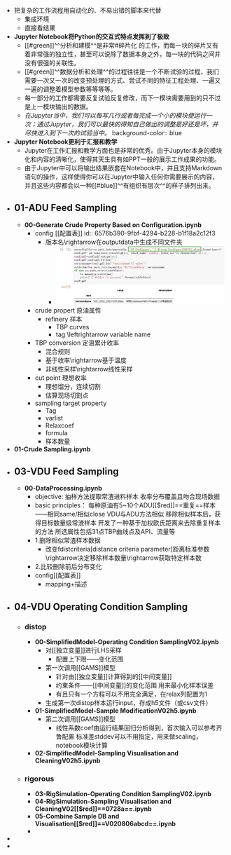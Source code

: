 - 把复杂的工作流程用自动化的、不易出错的脚本来代替
	- 集成环境
	- 直接看结果
- **Jupyter Notebook将Python的交互式特点发挥到了极致**
	- [[#green]]^^分析和建模^^是非常#碎片化 的工作，而每一块的碎片又有着非常强的独立性，甚至可以说除了数据本身之外，每一块的代码之间并没有很强的关联性。
	- [[#green]]^^数据分析和处理^^的过程往往是一个不断试验的过程，我们需要一次又一次的改变预处理的方式、尝试不同的特征工程处理、一遍又一遍的调整着模型参数等等等等。
	- 每一部分的工作都需要反复试验反复修改，而下一模块需要用到的只不过是上一模块输出的数据。
	- *在Jupyter当中，我们可以每写几行或者每完成一个小的模块便运行一次；通过Jupyter，我们可以最快的得知自己做出的调整是好还是坏，并尽快进入到下一次的试验当中。*
	  background-color:: blue
- **Jupyter Notebook更利于汇报和教学**
	- Jupyter在工作汇报和教学方面也是非常的优秀。由于Jupyter本身的模块化和内容的清晰化，使得其天生具有如PPT一般的展示工作成果的功能。
	- 由于Jupyter中可以将输出结果嵌套在Notebook中，并且支持Markdown语句的操作，这样使得你可以在Jupyter中输入任何你需要展示的内容，并且这些内容都会以一种[[#blue]]^^有组织有层次^^的样子排列出来。
- ## 01-ADU Feed Sampling
	- **00-Generate Crude Property Based on Configuration.ipynb**
		- config [[配置表]]
		  id:: 6576b390-9fbf-4294-b228-b1f18a2c12f3
			- 版本名\rightarrow在outputdata中生成不同文件夹
				- ![image.png](../assets/image_1702278774401_0.png)
		- crude propert 原油属性
			- refinery 样本
				- TBP curves
				- tag \leftrightarrow variable name
		- TBP conversion 定温累计收率
			- 混合规则
			- 基于收率\rightarrow基于温度
			- 非线性采样\rightarrow线性采样
		- cut point 理想收率
			- 理想馏分，连续切割
			- 估算现场切割点
		- sampling target property
			- Tag
			- varlist
			- Relaxcoef
			- formula
			- 样本数量
- **01-Crude Sampling.ipynb**
- ## 03-VDU Feed Sampling
	- **00-DataProcessing.ipynb**
		- objective:
		  抽样方法提取常渣进料样本
		  收率分布覆盖且吻合现场数据
		- basic principles：
		  每种原油有5~10个ADU[[$red]]==重复==样本——相同same/相似close
		  VDU与ADU方法相似
		  移除相似样本后，获得目标数量级常渣样本
		  开发了一种基于加权欧氏距离来去除重复样本的方法
		  所选属性包括31点TBP曲线点及API、流量等
		- 1.删除相似常渣样本数据
			- 改变fdistcriteria[distance criteria parameter]距离标准参数\rightarrow决定移除样本数量\rightarrow获取特定样本数
		- 2.比较删除前后分布变化
		- config[[配置表]]
			- mapping+描述
- ## 04-VDU Operating Condition Sampling
	- ### distop
		- **00-SimplifiedModel-Operating Condition SamplingV02.ipynb**
			- 对[[独立变量]]进行LHS采样
				- 配置上下限——变化范围
			- 第一次调用[[GAMS]]模型
				- 针对由[[独立变量]]计算得到的[[中间变量]]
				- 约束条件——[[中间变量]]的变化范围
				  用来最小化样本误差
				- 有且只有一个方程可以不用完全满足，在relax列配置为1
			- 生成第一次distop样本运行input，存成h5文件（或csv文件）
		- **01-SimplifiedModel-Sample ModificationV02h5.ipynb**
			- 第二次调用[[GAMS]]模型
				- 线性系数coef由运行结果回归分析得到，首次输入可以参考齐鲁配置
				  标准差stddev可以不用指定，用来做scaling，notebook模块计算
		- **02-SimplifiedModel-Sampling Visualisation and CleaningV02h5.ipynb**
	- ### rigorous
		- **03-RigSimulation-Operating Condition SamplingV02.ipynb**
		- **04-RigSimulation-Sampling Visualisation and CleaningV02[[$red]]==0728a==.ipynb**
		- **05-Combine Sample DB and Visualisation[[$red]]==V020806abcd==.ipynb**
		-
-
-